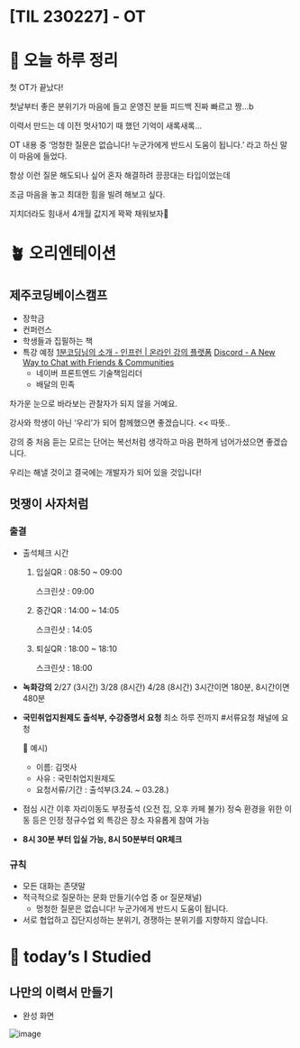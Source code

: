 # [TIL 230227] - OT

# 🌳 오늘 하루 정리

첫 OT가 끝났다!

첫날부터 좋은 분위기가 마음에 들고 운영진 분들 피드백 진짜 빠르고 짱…b

이력서 만드는 데 이전 멋사10기 때 했던 기억이 새록새록…

OT 내용 중 ‘멍청한 질문은 없습니다! 누군가에게 반드시 도움이 됩니다.’ 라고 하신 말이 마음에 들었다.

항상 이런 질문 해도되나 싶어 혼자 해결하려 끙끙대는 타입이었는데

조금 마음을 놓고 최대한 힘을 빌려 해보고 싶다.

지치더라도 힘내서 4개월 값지게 꽉꽉 채워보자🌼

# 🪴 오리엔테이션

## 제주코딩베이스캠프

- 장학금
- 컨퍼런스
- 학생들과 집필하는 책
- 특강 예정
  [1분코딩님의 소개 - 인프런 | 온라인 강의 플랫폼](https://www.inflearn.com/users/@studiomeal)
  [Discord - A New Way to Chat with Friends & Communities](https://discordapp.com/channels/1073462796920049685/1073462797645656110/1079560902505930783)
  - 네이버 프론트엔드 기술책임리더
  - 배달의 민족

차가운 눈으로 바라보는 관찰자가 되지 않을 거예요.

강사와 학생이 아닌 ‘우리’가 되어 함께했으면 좋겠습니다. << 따뜻..

강의 중 처음 듣는 모르는 단어는 복선처럼 생각하고 마음 편하게 넘어가셨으면 좋겠습니다.

우리는 해낼 것이고 결국에는 개발자가 되어 있을 것입니다!

## 멋쟁이 사자처럼

### 출결

- 출석체크 시간
  1. 입실QR : 08:50 ~ 09:00

     스크린샷 : 09:00

  2. 중간QR : 14:00 ~ 14:05

     스크린샷 : 14:05

  3. 퇴실QR : 18:00 ~ 18:10

     스크린샷 : 18:00
- **녹화강의**
  2/27 (3시간)
  3/28 (8시간)
  4/28 (8시간)
  3시간이면 180분, 8시간이면 480분
- **국민취업지원제도 출석부, 수강증명서 요청**
  최소 하루 전까지 #서류요청 채널에 요청
    <aside>
    🤎 예시)
    
    - 이름: 김멋사
    - 사유 : 국민취업지원제도
    - 요청서류/기간 : 출석부(3.24. ~ 03.28.)
    </aside>

- 점심 시간 이후 자리이동도 부정출석 (오전 집, 오후 카페 불가)
  정숙 환경을 위한 이동 등은 인정
  정규수업 외 특강은 장소 자유롭게 참여 가능
- **8시 30분 부터 입실 가능, 8시 50분부터 QR체크**

### 규칙

- 모든 대화는 존댓말
- 적극적으로 질문하는 문화 만들기(수업 중 or 질문채널)
  - 멍청한 질문은 없습니다! 누군가에게 반드시 도움이 됩니다.
- 서로 협업하고 집단지성하는 분위기, 경쟁하는 분위기를 지향하지 않습니다.

# 📑 today’s I Studied

## 나만의 이력서 만들기

- 완성 화면

![image](https://user-images.githubusercontent.com/105140201/221511055-141e0f96-a86e-4204-b4ac-63fc32735375.png)

